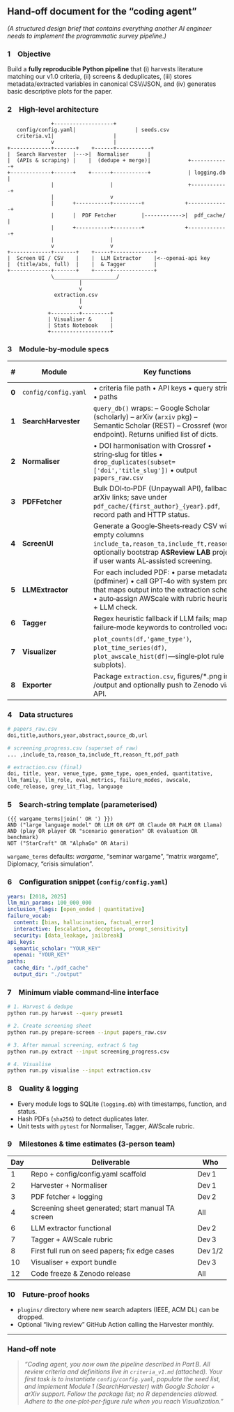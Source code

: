 ## Hand‑off document for the “coding agent”

*(A structured design brief that contains everything another AI engineer needs to implement the programmatic survey pipeline.)*

### 1 Objective

Build a **fully reproducible Python pipeline** that (i) harvests literature matching our v1.0 criteria, (ii) screens & deduplicates, (iii) stores metadata/extracted variables in canonical CSV/JSON, and (iv) generates basic descriptive plots for the paper.

### 2 High‑level architecture

```
              +-------------------+
   config/config.yaml|                   | seeds.csv
   criteria.v1|                   |
              v                   |
+-------------+-------+    +------+-----------+
|  Search Harvester  |--->|  Normaliser      |
|  (APIs & scraping) |    |  (dedupe + merge)|            +------------+
+-------------+------+    +------+-----------+            | logging.db |
              |                  |                        +------------+
              |                  v
              |      +-----------+---------+             +-------------+
              |      |  PDF Fetcher        |------------>|  pdf_cache/ |
              |      +-----------+---------+             +-------------+
              |                  |
              v                  v
+-------------+-------+    +-----+-------------+
|  Screen UI / CSV    |    |  LLM Extractor    |<--openai‑api key
|  (title/abs, full)  |    |  & Tagger         |
+-------------+-------+    +-----+-------------+
              \____________________/
                       |
                       v
               extraction.csv
                       |
                       v
             +---------+---------+
             | Visualiser &      |
             | Stats Notebook    |
             +-------------------+
```

### 3 Module‑by‑module specs

| #     | Module              | Key functions                                                                                                                                                                                 | Packages / APIs                        |
| ----- | ------------------- | --------------------------------------------------------------------------------------------------------------------------------------------------------------------------------------------- | -------------------------------------- |
| **0** | `config/config.yaml`       | • criteria file path  • API keys  • query strings  • paths                                                                                                                                    | `PyYAML`                               |
| **1** | **SearchHarvester** | `query_db()` wraps:  – Google Scholar (scholarly)  – arXiv (`arxiv` pkg)  – Semantic Scholar (REST)  – Crossref (works endpoint).  Returns unified list of dicts.                             | `scholarly` ≥ 1.7  `arxiv`  `requests` |
| **2** | **Normaliser**      | • DOI harmonisation with Crossref  • string‑slug for titles  • `drop_duplicates(subset=['doi','title_slug'])`  • output `papers_raw.csv`                                                      | `pandas`  `rapidfuzz`                  |
| **3** | **PDFFetcher**      | Bulk DOI‑to‑PDF (Unpaywall API), fallback to arXiv links; save under `pdf_cache/{first_author}_{year}.pdf`, record path and HTTP status.                                                      | `requests`                             |
| **4** | **ScreenUI**        | Generate a Google‑Sheets‑ready CSV with empty columns `include_ta,reason_ta,include_ft,reason_ft`; optionally bootstrap **ASReview LAB** project if user wants AL‑assisted screening.         | `pandas`  `asreview` (opt.)            |
| **5** | **LLMExtractor**    | For each included PDF:  • parse metadata (pdfminer)  • call GPT‑4o with system prompt that maps output into the extraction schema.  • auto‑assign AWScale with rubric heuristics + LLM check. | `pdfminer.six`  `openai`               |
| **6** | **Tagger**          | Regex heuristic fallback if LLM fails; maps failure‑mode keywords to controlled vocab.                                                                                                        | `re`                                   |
| **7** | **Visualizer**      | `plot_counts(df,'game_type')`, `plot_time_series(df)`, `plot_awscale_hist(df)`—single‑plot rule (no subplots).                                                                                | `matplotlib` (no seaborn)              |
| **8** | **Exporter**        | Package `extraction.csv`, figures/\*.png into /output and optionally push to Zenodo via API.                                                                                                  | `zipfile`  `tqdm`                      |

### 4 Data structures

```python
# papers_raw.csv
doi,title,authors,year,abstract,source_db,url

# screening_progress.csv (superset of raw)
... ,include_ta,reason_ta,include_ft,reason_ft,pdf_path

# extraction.csv (final)
doi, title, year, venue_type, game_type, open_ended, quantitative,
llm_family, llm_role, eval_metrics, failure_modes, awscale,
code_release, grey_lit_flag, language
```

### 5 Search‑string template (parameterised)

```jinja
({{ wargame_terms|join(' OR ') }})
AND ("large language model" OR LLM OR GPT OR Claude OR PaLM OR Llama)
AND (play OR player OR "scenario generation" OR evaluation OR benchmark)
NOT ("StarCraft" OR "AlphaGo" OR Atari)
```

`wargame_terms` defaults: *wargame*, “seminar wargame”, “matrix wargame”, Diplomacy, “crisis simulation”.

### 6 Configuration snippet (`config/config.yaml`)

```yaml
years: [2018, 2025]
llm_min_params: 100_000_000
inclusion_flags: [open_ended | quantitative]
failure_vocab:
  content: [bias, hallucination, factual_error]
  interactive: [escalation, deception, prompt_sensitivity]
  security: [data_leakage, jailbreak]
api_keys:
  semantic_scholar: "YOUR_KEY"
  openai: "YOUR_KEY"
paths:
  cache_dir: "./pdf_cache"
  output_dir: "./output"
```

### 7 Minimum viable command‑line interface

```bash
# 1. Harvest & dedupe
python run.py harvest --query preset1

# 2. Create screening sheet
python run.py prepare-screen --input papers_raw.csv

# 3. After manual screening, extract & tag
python run.py extract --input screening_progress.csv

# 4. Visualise
python run.py visualise --input extraction.csv
```

### 8 Quality & logging

* Every module logs to SQLite (`logging.db`) with timestamps, function, and status.
* Hash PDFs (`sha256`) to detect duplicates later.
* Unit tests with `pytest` for Normaliser, Tagger, AWScale rubric.

### 9 Milestones & time estimates (3‑person team)

| Day | Deliverable                                       | Who     |
| --- | ------------------------------------------------- | ------- |
| 1   | Repo + config/config.yaml scaffold                       | Dev 1   |
| 2   | Harvester + Normaliser                            | Dev 1   |
| 3   | PDF fetcher + logging                             | Dev 2   |
| 4   | Screening sheet generated; start manual TA screen | All     |
| 6   | LLM extractor functional                          | Dev 2   |
| 7   | Tagger + AWScale rubric                           | Dev 3   |
| 8   | First full run on seed papers; fix edge cases     | Dev 1/2 |
| 10  | Visualiser + export bundle                        | Dev 3   |
| 12  | Code freeze & Zenodo release                      | All     |

### 10 Future‑proof hooks

* `plugins/` directory where new search adapters (IEEE, ACM DL) can be dropped.
* Optional “living review” GitHub Action calling the Harvester monthly.

---

### Hand‑off note

> *“Coding agent, you now own the pipeline described in Part B.  All review criteria and definitions live in `criteria_v1.md` (attached).  Your first task is to instantiate `config/config.yaml`, populate the seed list, and implement Module 1 (SearchHarvester) with Google Scholar + arXiv support.  Follow the package list; no R dependencies allowed.  Adhere to the one‑plot‑per‑figure rule when you reach Visualization.”*
